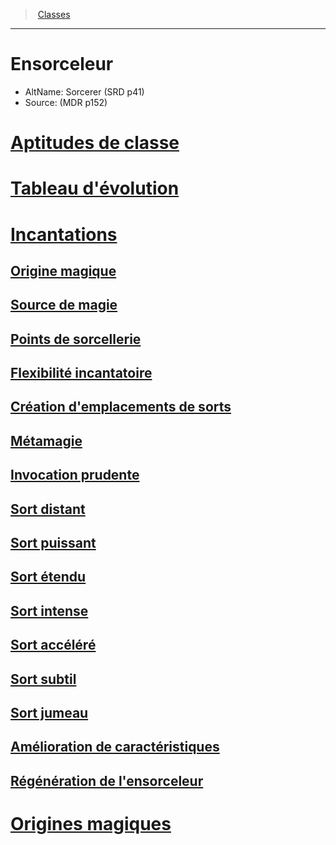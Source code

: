 ﻿---
!Items
Id: sorcerer_hd.md#ensorceleur
RootId: sorcerer_hd.md
ParentLink: classes_hd.md
Name: Ensorceleur
ParentName: Classes
NameLevel: 1
AltName: Sorcerer (SRD p41)
Source: (MDR p152)
---
>  [Classes](hd_classes.md)

---


# Ensorceleur

- AltName: Sorcerer (SRD p41)
- Source: (MDR p152)



# [Aptitudes de classe](hd_sorcerer_aptitudes_de_classe.md)



# [Tableau d'évolution](hd_sorcerer_tableau_devolution.md)



# [Incantations](hd_sorcerer_incantations.md)



## [Origine magique](hd_sorcerer_origine_magique.md)



## [Source de magie](hd_sorcerer_source_de_magie.md)



## [Points de sorcellerie](hd_sorcerer_points_de_sorcellerie.md)



## [Flexibilité incantatoire](hd_sorcerer_flexibilite_incantatoire.md)



## [Création d'emplacements de sorts](hd_sorcerer_creation_demplacements_de_sorts.md)



## [Métamagie](hd_sorcerer_metamagie.md)



## [Invocation prudente](hd_sorcerer_invocation_prudente.md)



## [Sort distant](hd_sorcerer_sort_distant.md)



## [Sort puissant](hd_sorcerer_sort_puissant.md)



## [Sort étendu](hd_sorcerer_sort_etendu.md)



## [Sort intense](hd_sorcerer_sort_intense.md)



## [Sort accéléré](hd_sorcerer_sort_accelere.md)



## [Sort subtil](hd_sorcerer_sort_subtil.md)



## [Sort jumeau](hd_sorcerer_sort_jumeau.md)



## [Amélioration de caractéristiques](hd_sorcerer_amelioration_de_caracteristiques.md)



## [Régénération de l'ensorceleur](hd_sorcerer_regeneration_de_lensorceleur.md)



# [Origines magiques](hd_sorcerer_origines_magiques.md)

